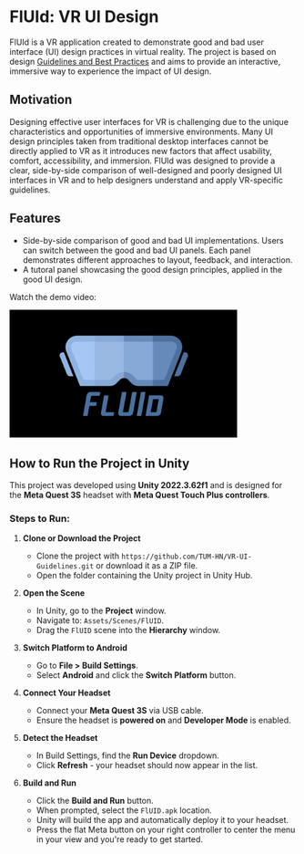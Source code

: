 # FlUId: VR UI Design
FlUId is a VR application created to demonstrate good and bad user interface (UI) design practices in virtual reality. 
The project is based on design [Guidelines and Best Practices](../../wiki) and aims to provide an interactive, immersive way to experience the impact of UI design.

## Motivation
Designing effective user interfaces for VR is challenging due to the unique characteristics and opportunities of immersive environments. 
Many UI design principles taken from traditional desktop interfaces cannot be directly applied to VR as it introduces new factors that affect usability, comfort, accessibility, and immersion. 
FlUId was designed to provide a clear, side-by-side comparison of well-designed and poorly designed UI interfaces in VR and to help designers understand and apply VR-specific guidelines.

## Features
- Side-by-side comparison of good and bad UI implementations. Users can switch between the good and bad UI panels. Each panel demonstrates different approaches to layout, feedback, and interaction.
- A tutoral panel showcasing the good design principles, applied in the good UI design.
    
Watch the demo video:

<a href="https://youtu.be/z3uKXxJZkY8">
  <img src="thumbnail.jpg" alt="Watch the demo" width="400"/>
</a>


## How to Run the Project in Unity

This project was developed using **Unity 2022.3.62f1** and is designed for the **Meta Quest 3S** headset with **Meta Quest Touch Plus controllers**.

### Steps to Run:

1. **Clone or Download the Project**
   - Clone the project with  `https://github.com/TUM-HN/VR-UI-Guidelines.git` or download it as a ZIP file.
   - Open the folder containing the Unity project in Unity Hub.

3. **Open the Scene**
   - In Unity, go to the **Project** window.
   - Navigate to: `Assets/Scenes/FlUID`.
   - Drag the `FlUID` scene into the **Hierarchy** window.

4. **Switch Platform to Android**
   - Go to **File > Build Settings**.
   - Select **Android** and click the **Switch Platform** button.

5. **Connect Your Headset**
   - Connect your **Meta Quest 3S** via USB cable.
   - Ensure the headset is **powered on** and **Developer Mode** is enabled.

6. **Detect the Headset**
   - In Build Settings, find the **Run Device** dropdown.
   - Click **Refresh** - your headset should now appear in the list.

7. **Build and Run**
   - Click the **Build and Run** button.
   - When prompted, select the `FlUID.apk` location.
   - Unity will build the app and automatically deploy it to your headset.
   - Press the flat Meta button on your right controller to center the menu in your view and you're ready to get started.
